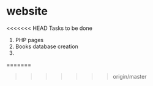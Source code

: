 website
=======
<<<<<<< HEAD
Tasks to be done

1) PHP pages
2) Books database creation
3)
=======
>>>>>>> origin/master
